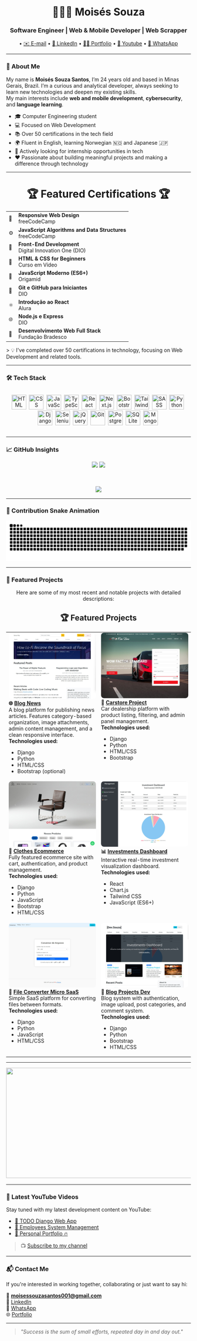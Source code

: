 <h1 align="center">👨🏻‍💻 Moisés Souza</h1>
<h3 align="center">Software Engineer | Web & Mobile Developer | Web Scrapper</h3>

<p align="center">
 • <a href="mailto:moisessouzasantos001@gmail.com">✉️ E-mail</a> •
  <a href="https://www.linkedin.com/in/mois%C3%A9s-souza-santos/">💼 LinkedIn</a> •
  <a href="https://portfolio-moises01.netlify.app/">🧑‍💼 Portfolio</a> •
  <a href="https://www.youtube.com/@MoisesSouza577">🔴 Youtube</a> •
  <a href="https://wa.me/5538998189765">📱 WhatsApp</a>
</p>

---

### 👋 About Me

My name is **Moisés Souza Santos**, I’m 24 years old and based in Minas Gerais, Brazil. I’m a curious and analytical developer, always seeking to learn new technologies and deepen my existing skills.  
My main interests include **web and mobile development**, **cybersecurity**, and **language learning**.
- 🎓 Computer Engineering student  
- 💻 Focused on Web Development
- 📚 Over 50 certifications in the tech field  
- 🌍 Fluent in English, learning Norwegian 🇳🇴 and Japanese 🇯🇵  
- 🚀 Actively looking for internship opportunities in tech  
- ❤️ Passionate about building meaningful projects and making a difference through technology

---

<div align="center">
<h1>🏆 Featured Certifications 🏆</h1>

<table>
  <tr>
    <td>📱</td>
    <td><strong>Responsive Web Design</strong><br/>freeCodeCamp</td>
  </tr>
  <tr>
    <td>⚙️</td>
    <td><strong>JavaScript Algorithms and Data Structures</strong><br/>freeCodeCamp</td>
  </tr>
  <tr>
    <td>🎨</td>
    <td><strong>Front-End Development</strong><br/>Digital Innovation One (DIO)</td>
  </tr>
  <tr>
    <td>📄</td>
    <td><strong>HTML & CSS for Beginners</strong><br/>Curso em Vídeo</td>
  </tr>
  <tr>
    <td>🧠</td>
    <td><strong>JavaScript Moderno (ES6+)</strong><br/>Origamid</td>
  </tr>
  <tr>
    <td>🔧</td>
    <td><strong>Git e GitHub para Iniciantes</strong><br/>DIO</td>
  </tr>
  <tr>
    <td>⚛️</td>
    <td><strong>Introdução ao React</strong><br/>Alura</td>
  </tr>
  <tr>
    <td>🌐</td>
    <td><strong>Node.js e Express</strong><br/>DIO</td>
  </tr>
  <tr>
    <td>💼</td>
    <td><strong>Desenvolvimento Web Full Stack</strong><br/>Fundação Bradesco</td>
  </tr>
</table>

</div>
> 💡 I've completed over 50 certifications in technology, focusing on Web Development and related tools.




---

### 🛠️ Tech Stack

<div align="center" style="display: flex; flex-wrap: wrap;">

  <img src="https://cdn.jsdelivr.net/gh/devicons/devicon/icons/html5/html5-original.svg" title="HTML" width="40" height="40"/>&nbsp;
  <img src="https://cdn.jsdelivr.net/gh/devicons/devicon/icons/css3/css3-original.svg" title="CSS" width="40" height="40"/>&nbsp;
  <img src="https://cdn.jsdelivr.net/gh/devicons/devicon/icons/javascript/javascript-original.svg" title="JavaScript" width="40" height="40"/>&nbsp;
  <img src="https://cdn.jsdelivr.net/gh/devicons/devicon/icons/typescript/typescript-original.svg" title="TypeScript" width="40" height="40"/>&nbsp;
  <img src="https://cdn.jsdelivr.net/gh/devicons/devicon/icons/react/react-original.svg" title="React" width="40" height="40"/>&nbsp;
  <img src="https://cdn.jsdelivr.net/gh/devicons/devicon/icons/nextjs/nextjs-original.svg" title="Next.js" width="40" height="40"/>&nbsp;
  <img src="https://cdn.jsdelivr.net/gh/devicons/devicon/icons/bootstrap/bootstrap-original.svg" title="Bootstrap" width="40" height="40"/>&nbsp;
  <img src="https://cdn.jsdelivr.net/gh/devicons/devicon/icons/tailwindcss/tailwindcss-original.svg" title="Tailwind CSS" width="40" height="40"/>&nbsp;
  <img src="https://cdn.jsdelivr.net/gh/devicons/devicon/icons/sass/sass-original.svg" title="SASS" width="40" height="40"/>&nbsp;
  <img src="https://cdn.jsdelivr.net/gh/devicons/devicon/icons/python/python-original.svg" title="Python" width="40" height="40"/>&nbsp;
  <img src="https://cdn.jsdelivr.net/gh/devicons/devicon/icons/django/django-plain.svg" title="Django" width="40" height="40"/>&nbsp;
  <img src="https://cdn.jsdelivr.net/gh/devicons/devicon/icons/selenium/selenium-original.svg" title="Selenium" width="40" height="40"/>&nbsp;
  <img src="https://cdn.jsdelivr.net/gh/devicons/devicon/icons/jquery/jquery-original.svg" title="jQuery" width="40" height="40"/>&nbsp;
  <img src="https://cdn.jsdelivr.net/gh/devicons/devicon/icons/git/git-original.svg" title="Git" width="40" height="40"/>&nbsp;
  <img src="https://cdn.jsdelivr.net/gh/devicons/devicon/icons/postgresql/postgresql-plain-wordmark.svg" title="PostgreSQL" width="40" height="40"/>&nbsp;
  <img src="https://cdn.jsdelivr.net/gh/devicons/devicon/icons/sqlite/sqlite-original-wordmark.svg" title="SQLite" width="40" height="40"/>&nbsp;
  <img src="https://cdn.jsdelivr.net/gh/devicons/devicon/icons/mongodb/mongodb-plain-wordmark.svg" title="MongoDB" width="40" height="40"/>&nbsp;

</div>

---

### 📈 GitHub Insights

<div align="center">

  <!-- GitHub Stats -->
  <img src="https://github-readme-stats.vercel.app/api?username=LinuxEater&show_icons=true&theme=dark&count_private=true&hide_border=false" height="160"/>
  
  <!-- Linguagens Mais Usadas -->
  <img src="https://github-readme-stats.vercel.app/api/top-langs/?username=LinuxEater&layout=compact&langs_count=6&theme=dark&hide_border=false" height="160"/>

  <!-- Heatmap de Contribuições -->
  <br><br>
  <img src="https://github-readme-streak-stats.herokuapp.com/?user=LinuxEater&theme=dark&hide_border=false" height="160"/>

</div>

---

### 🐍 Contribution Snake Animation

<picture>
  <source media="(prefers-color-scheme: dark)" srcset="https://raw.githubusercontent.com/platane/snk/output/github-contribution-grid-snake-dark.svg" />
  <source media="(prefers-color-scheme: light)" srcset="https://raw.githubusercontent.com/platane/snk/output/github-contribution-grid-snake.svg" />
  <img alt="GitHub Contribution Snake" src="https://raw.githubusercontent.com/platane/snk/output/github-contribution-grid-snake.svg" />
</picture>

---

### 🚀 Featured Projects

<div align="center">

<p>Here are some of my most recent and notable projects with detailed descriptions:</p>

<div align="center">

## 🏆 Featured Projects

</div>

<table>
  <tr>
    <td width="50%" valign="top">
      <img src="./screenshots/blog.jpg" alt="Blog News Screenshot" width="100%" style="border-radius: 8px;" /><br/>
      <strong>🌐 <a href="https://github.com/LinuxEater/blog-news-project" target="_blank">Blog News</a></strong><br/>
      A blog platform for publishing news articles. Features category-based organization, image attachments, admin content management, and a clean responsive interface.<br/>
      <strong>Technologies used:</strong>
      <ul>
        <li>Django</li>
        <li>Python</li>
        <li>HTML/CSS</li>
        <li>Bootstrap (optional)</li>
      </ul>
    </td>
    <td width="50%" valign="top">
      <img src="./screenshots/carstore.jpg" alt="CarStore Screenshot" width="100%" style="border-radius: 8px;" /><br/>
      <strong>🚗 <a href="https://github.com/LinuxEater/Carstore-Project" target="_blank">Carstore Project</a></strong><br/>
      Car dealership platform with product listing, filtering, and admin panel management.<br/>
      <strong>Technologies used:</strong>
      <ul>
        <li>Django</li>
        <li>Python</li>
        <li>HTML/CSS</li>
        <li>Bootstrap</li>
      </ul>
    </td>
  </tr>
  <tr>
    <td width="50%" valign="top">
      <img src="./screenshots/ecommerce.jpg" alt="Clothes Ecommerce Screenshot" width="100%" style="border-radius: 8px;" /><br/>
      <strong>🛒 <a href="https://github.com/LinuxEater/full-ecommerce-clothes" target="_blank">Clothes Ecommerce</a></strong><br/>
      Fully featured ecommerce site with cart, authentication, and product management.<br/>
      <strong>Technologies used:</strong>
      <ul>
        <li>Django</li>
        <li>Python</li>
        <li>JavaScript</li>
        <li>Bootstrap</li>
        <li>HTML/CSS</li>
      </ul>
    </td>
    <td width="50%" valign="top">
      <img src="./screenshots/Screenshot 2025-08-04 084716.jpg" alt="Investments Dashboard Screenshot" width="100%" style="border-radius: 8px;" /><br/>
      <strong>📊 <a href="https://github.com/LinuxEater/investments-dashboard" target="_blank">Investments Dashboard</a></strong><br/>
      Interactive real-time investment visualization dashboard.<br/>
      <strong>Technologies used:</strong>
      <ul>
        <li>React</li>
        <li>Chart.js</li>
        <li>Tailwind CSS</li>
        <li>JavaScript (ES6+)</li>
      </ul>
    </td>
  </tr>
  <tr>
    <td width="50%" valign="top">
      <img src="./screenshots/arquivos.jpg" alt="File Converter Screenshot" width="100%" style="border-radius: 8px;" /><br/>
      <strong>🧩 <a href="https://github.com/LinuxEater/conversor-de-arquivos-1.0" target="_blank">File Converter Micro SaaS</a></strong><br/>
      Simple SaaS platform for converting files between formats.<br/>
      <strong>Technologies used:</strong>
      <ul>
        <li>Django</li>
        <li>Python</li>
        <li>JavaScript</li>
        <li>HTML/CSS</li>
      </ul>
    </td>
    <td width="50%" valign="top">
      <img src="./screenshots/blogprojects.jpg" alt="Blog Projects Screenshot" width="100%" style="border-radius: 8px;" /><br/>
      <strong>📝 <a href="https://github.com/LinuxEater/Blog-Projects-Development" target="_blank">Blog Projects Dev</a></strong><br/>
      Blog system with authentication, image upload, post categories, and comment system.<br/>
      <strong>Technologies used:</strong>
      <ul>
        <li>Django</li>
        <li>Python</li>
        <li>Bootstrap</li>
        <li>HTML/CSS</li>
      </ul>
    </td>
  </tr>
</table>



</div>

---

<p align="center">
    <img src="https://media1.tenor.com/m/LQ_hjkLNJDkAAAAd/hacker-matrix.gif" width="1000" height="300">
</p>

---

### 🎥 Latest YouTube Videos

Stay tuned with my latest development content on YouTube:

- [🔗 TODO Django Web App](https://www.youtube.com/watch?v=eqeZ8Y5HoaY)  
- [🔗 Employees System Management](https://www.youtube.com/watch?v=q6Ho0WyKYFQ)  
- [🔗 Personal Portfolio 🔥](https://www.youtube.com/watch?v=Ckf3m6astcE)

> 📺 [Subscribe to my channel](https://www.youtube.com/@MoisesSouza577)


---

### 📬 Contact Me

If you're interested in working together, collaborating or just want to say hi:

📧 **moisessouzasantos001@gmail.com**  
🔗 [LinkedIn](https://www.linkedin.com/in/mois%C3%A9s-souza-santos/)  
📱 [WhatsApp](https://wa.me/5538998189765)  
🌐 [Portfolio](https://portfolio-moises01.netlify.app/)

---

> *"Success is the sum of small efforts, repeated day in and day out."*

